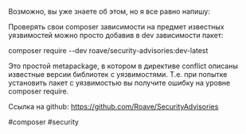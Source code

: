 Возможно, вы уже знаете об этом, но я все равно напишу:

Проверять свои composer зависимости на предмет известных уязвимостей можно просто добавив в dev зависимости пакет:

composer require --dev roave/security-advisories:dev-latest


Это простой metapackage, в котором в директиве conflict описаны известные версии библиотек с уязвимостями. Т.е. при попытке установить пакет с уязвимостью вы получите ошибку на уровне composer require.

Ссылка на github: https://github.com/Roave/SecurityAdvisories

#composer #security